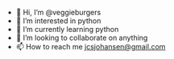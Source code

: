 - 👋 Hi, I’m @veggieburgers
- 👀 I’m interested in python
- 🌱 I’m currently learning python
- 💞️ I’m looking to collaborate on anything
- 📫 How to reach me jcsjohansen@gmail.com

<!---
veggieburgers/veggieburgers is a ✨ special ✨ repository because its `README.md` (this file) appears on your GitHub profile.
You can click the Preview link to take a look at your changes.
--->
